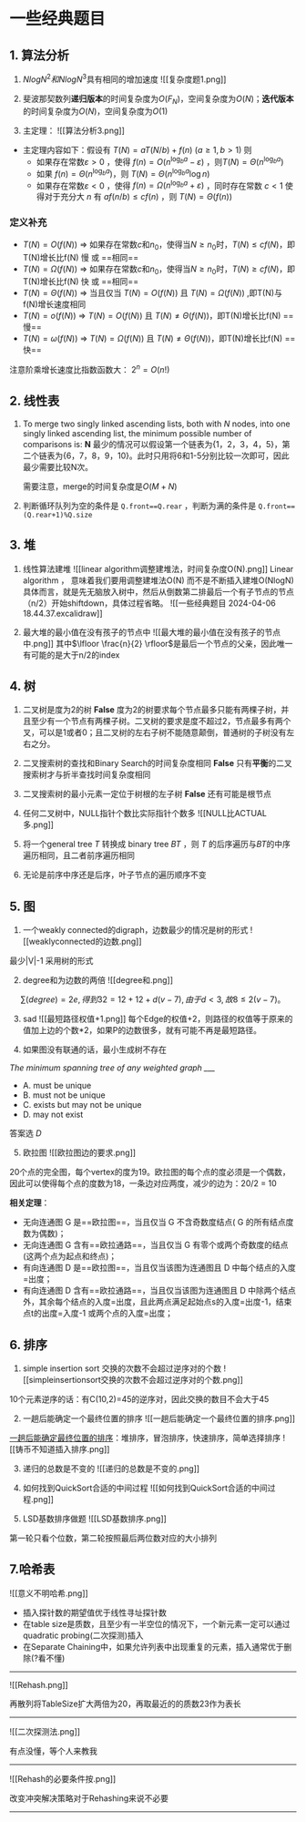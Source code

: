 
# 一些经典题目

## 1. 算法分析

1. $Nlog N^2和Nlog N^3$具有相同的增加速度
![[复杂度题1.png]]

2. 斐波那契数列**递归版本**的时间复杂度为$O(F_N)$，空间复杂度为$O(N)$；**迭代版本**的时间复杂度为$O(N)$，空间复杂度为$O(1)$
3. 主定理：
![[算法分析3.png]]

- 主定理内容如下：假设有 $T(N)=aT(N/b)+f(n)\ (a\ge 1,b\gt 1)$ 则
	- 如果存在常数$\varepsilon\gt 0$ ，使得 $f(n)=O(n^{\log_b a}-\varepsilon)$ ，则$T(N)=\Theta(n^{\log_b a})$
	- 如果 $f(n)=\Theta(n^{\log_b a})$，则 $T(N)=\Theta(n^{\log_b a}\log n)$
	- 如果存在常数$\varepsilon\lt 0$ ，使得 $f(n)=\Omega(n^{\log_b a}+\varepsilon)$ ，同时存在常数 $c\lt 1$ 使得对于充分大 $n$ 有 $af(n/b) \le cf(n)$ ，则 $T(N)=\Theta(f(n))$


### 定义补充

- $T(N)=O(f(N))\ \Rightarrow$  如果存在常数$c$和$n_0$，使得当$N\ge n_0$时，$T(N)\le cf(N)$，即T(N)增长比f(N) 慢 或 ==相同==
- $T(N)=\Omega (f(N))\ \Rightarrow$ 如果存在常数$c$和$n_0$，使得当$N\ge n_0$时，$T(N)\ge cf(N)$，即T(N)增长比f(N) 快 或 ==相同==
- $T(N)=\Theta(f(N))\ \Rightarrow$ 当且仅当 $T(N)=O(f(N))$ 且 $T(N)=\Omega (f(N))$ ,即T(N)与f(N)增长速度相同
- $T(N)=o(f(N))\ \Rightarrow$ $T(N)=O(f(N))$ 且 $T(N)\ne\Theta(f(N))$，即T(N)增长比f(N) ==慢==
- $T(N)=\omega(f(N))\ \Rightarrow$ $T(N)=\Omega (f(N))$ 且 $T(N)\ne\Theta(f(N))$，即T(N)增长比f(N) ==快==

注意阶乘增长速度比指数函数大： $2^n=O(n!)$

## 2. 线性表

1. To merge two singly linked ascending lists, both with _N_ nodes, into one singly linked ascending list, the minimum possible number of comparisons is: **N**
	最少的情况可以假设第一个链表为{1，2，3，4，5}，第二个链表为{6，7，8，9，10}。此时只用将6和1-5分别比较一次即可，因此最少需要比较N次。
	
	需要注意，merge的时间复杂度是$O(M+N)$

2. 判断循环队列为空的条件是 `Q.front==Q.rear` ，判断为满的条件是 `Q.front==(Q.rear+1)%Q.size`





## 3. 堆

1. 线性算法建堆
![[linear algorithm调整建堆法，时间复杂度O(N).png]]
Linear algorithm ， 意味着我们要用调整建堆法O(N) 而不是不断插入建堆O(NlogN)
具体而言，就是先无脑放入树中，然后从倒数第二排最后一个有子节点的节点（n/2）开始shiftdown，具体过程省略。
![[一些经典题目 2024-04-06 18.44.37.excalidraw]]

2. 最大堆的最小值在没有孩子的节点中
![[最大堆的最小值在没有孩子的节点中.png]]
其中$\lfloor \frac{n}{2} \rfloor$是最后一个节点的父亲，因此唯一有可能的是大于n/2的index

## 4. 树

1. 二叉树是度为2的树
**False** 
度为2的树要求每个节点最多只能有两棵子树，并且至少有一个节点有两棵子树。二叉树的要求是度不超过2，节点最多有两个叉，可以是1或者0；且二叉树的左右子树不能随意颠倒，普通树的子树没有左右之分。

2. 二叉搜索树的查找和Binary Search的时间复杂度相同
**False**
只有**平衡**的二叉搜索树才与折半查找时间复杂度相同

3. 二叉搜索树的最小元素一定位于树根的左子树
**False**
还有可能是根节点

4. 任何二叉树中，NULL指针个数比实际指针个数多
![[NULL比ACTUAL多.png]]

5. 将一个general tree $T$ 转换成 binary tree $BT$ ，则 $T$ 的后序遍历与$BT$的中序遍历相同，且二者前序遍历相同

6. 无论是前序中序还是后序，叶子节点的遍历顺序不变


## 5. 图

1. 一个weakly connected的digraph，边数最少的情况是树的形式
![[weaklyconnected的边数.png]]

最少|V|-1 采用树的形式

2. degree和为边数的两倍
![[degree和.png]]

$$\sum (degree)=2e, 得到32=12+12+d(v-7), 由于d<3,故8\le 2(v-7)。$$

3. sad
![[最短路径权值+1.png]]
每个Edge的权值+2，则路径的权值等于原来的值加上边的个数\*2，如果P的边数很多，就有可能不再是最短路径。

4. 如果图没有联通的话，最小生成树不存在

*The minimum spanning tree of any weighted graph ___*

- A. must be unique
- B. must not be unique
- C. exists but may not be unique
- D. may not exist

答案选 *D*


5. 欧拉图
![[欧拉图边的要求.png]]

20个点的完全图，每个vertex的度为19。欧拉图的每个点的度必须是一个偶数，因此可以使得每个点的度数为18，一条边对应两度，减少的边为：20/2 = 10

**相关定理**：

- 无向连通图 G 是==欧拉图==，当且仅当 G 不含奇数度结点( G 的所有结点度数为偶数)；
- 无向连通图 G 含有==欧拉通路==，当且仅当 G 有零个或两个奇数度的结点(这两个点为起点和终点)；
- 有向连通图 D 是==欧拉图==，当且仅当该图为连通图且 D 中每个结点的入度=出度；
- 有向连通图 D 含有==欧拉通路==，当且仅当该图为连通图且 D 中除两个结点外，其余每个结点的入度=出度，且此两点满足起始点s的入度=出度-1，结束点t的出度=入度-1 或两个点的入度=出度；

## 6. 排序

1. simple insertion sort 交换的次数不会超过逆序对的个数
![[simpleinsertionsort交换的次数不会超过逆序对的个数.png]]

10个元素逆序的话：有C(10,2)=45的逆序对，因此交换的数目不会大于45

2. 一趟后能确定一个最终位置的排序
![[一趟后能确定一个最终位置的排序.png]]

[一趟后能确定最终位置的排序](#)：堆排序，冒泡排序，快速排序，简单选择排序
![[铸币不知道插入排序.png]]

3. 递归的总数是不变的
![[递归的总数是不变的.png]]

4. 如何找到QuickSort合适的中间过程
![[如何找到QuickSort合适的中间过程.png]]

5. LSD基数排序做题
![[LSD基数排序.png]]

第一轮只看个位数，第二轮按照最后两位数对应的大小排列

## 7.哈希表

![[意义不明哈希.png]]

- 插入探针数的期望值优于线性寻址探针数
- 在table size是质数，且至少有一半空位的情况下，一个新元素一定可以通过quadratic probing(二次探测)插入
- 在Separate Chaining中，如果允许列表中出现重复的元素，插入通常优于删除(?看不懂)

---

![[Rehash.png]]

再散列将TableSize扩大两倍为20，再取最近的的质数23作为表长

---

![[二次探测法.png]]

有点没懂，等个人来教我

---


![[Rehash的必要条件按.png]]

改变冲突解决策略对于Rehashing来说不必要

---
